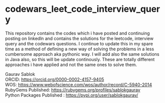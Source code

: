 # codewars_leet_code_interview_query
This repository contains the codes which i have posted and continuing posting on linkedln and contains the solutions for the leetcode, interview query and the codewars questions. I continue to update this in my spare time as a method of defining a new way of solving the problems in a less cumbersome approach aka pythonic way. I will add also the same solutions in Java also, so this will be update continously.  These are totally different approaches i have applied and not the same ones to solve them.

Gaurav Sablok \
ORCID: https://orcid.org/0000-0002-4157-9405 \
WOS: https://www.webofscience.com/wos/author/record/C-5940-2014 \
RubyGems Published: https://rubygems.org/profiles/sablokgaurav \
Python Packages Published : https://pypi.org/user/sablokgaurav/
